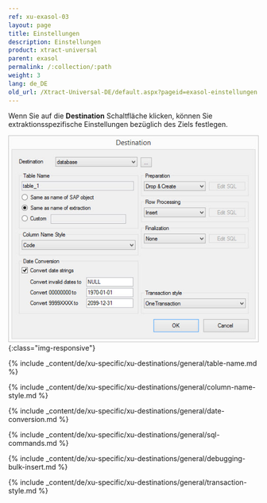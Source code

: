 ```yaml
---
ref: xu-exasol-03
layout: page
title: Einstellungen
description: Einstellungen
product: xtract-universal
parent: exasol
permalink: /:collection/:path
weight: 3
lang: de_DE
old_url: /Xtract-Universal-DE/default.aspx?pageid=exasol-einstellungen
---
```


Wenn Sie auf die **Destination** Schaltfläche klicken, können Sie extraktionsspezifische Einstellungen bezüglich des Ziels festlegen.

![ext_spec_set_de_form](/img/content/ext_spec_set_de_form.jpg){:class="img-responsive"}

{% include _content/de/xu-specific/xu-destinations/general/table-name.md %}

{% include _content/de/xu-specific/xu-destinations/general/column-name-style.md %}

{% include _content/de/xu-specific/xu-destinations/general/date-conversion.md %}

{% include _content/de/xu-specific/xu-destinations/general/sql-commands.md %}

{% include _content/de/xu-specific/xu-destinations/general/debugging-bulk-insert.md %}

{% include _content/de/xu-specific/xu-destinations/general/transaction-style.md %}


